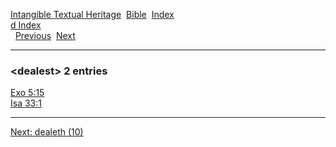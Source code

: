 [Intangible Textual Heritage](../../index)  [Bible](../index) 
[Index](index)   
[d Index](_d_)  
  [Previous](c02877)  [Next](c02879) 

------------------------------------------------------------------------

### &lt;dealest&gt; 2 entries

[Exo 5:15](../kjv/exo005.htm#015)  
[Isa 33:1](../kjv/isa033.htm#001)  

------------------------------------------------------------------------

[Next: dealeth (10)](c02879)
